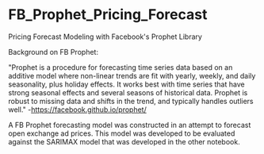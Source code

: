 # FB_Prophet_Pricing_Forecast
Pricing Forecast Modeling with Facebook's Prophet Library

Background on FB Prophet:

"Prophet is a procedure for forecasting time series data based on an additive model where non-linear trends are fit with yearly, weekly, and daily seasonality, plus holiday effects. 
It works best with time series that have strong seasonal effects and several seasons of historical data. 
Prophet is robust to missing data and shifts in the trend, and typically handles outliers well." 
-https://facebook.github.io/prophet/

A FB Prophet forecasting model was constructed in an attempt to forecast open exchange ad prices. This model was developed to be evaluated
against the SARIMAX model that was developed in the other notebook.
